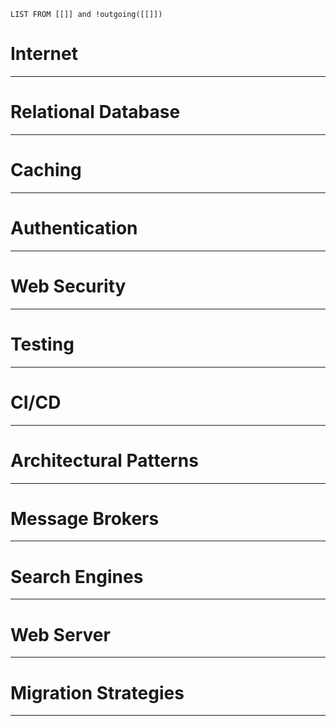 ```dataview
LIST FROM [[]] and !outgoing([[]])
```
# Internet
---

# Relational Database
---

# Caching
---
# Authentication
---
# Web Security
---
# Testing
---
# CI/CD
---
# Architectural Patterns
---
# Message Brokers
---
# Search Engines
---
# Web Server
---
# Migration Strategies
---